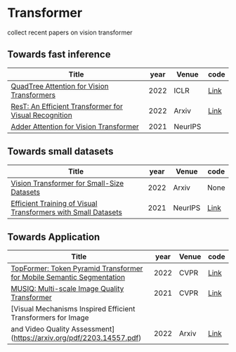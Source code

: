 # Transformer
collect recent papers on vision transformer 

## Towards fast inference 

|  Title   | year  | Venue | code |
|  ----  | ----  | ---- | ---- |
| [QuadTree Attention for Vision Transformers](https://arxiv.org/abs/2201.02767) | 2022 | ICLR | [Link](https://github.com/Tangshitao/QuadtreeAttention)|
| [ResT: An Efficient Transformer for Visual Recognition](https://arxiv.org/abs/2105.13677) | 2022 | Arxiv | [Link](https://github.com/wofmanaf/ResT)|
| [Adder Attention for Vision Transformer](https://openreview.net/pdf?id=5Ld5bRB9jzY) | 2021 | NeurIPS | |



## Towards small datasets 

|  Title   | year  | Venue | code |
|  ----  | ----  | ---- | ---- |
| [Vision Transformer for Small-Size Datasets](https://arxiv.org/abs/2112.13492) | 2022 | Arxiv | None|
| [Efficient Training of Visual Transformers with Small Datasets](https://openreview.net/pdf?id=SCN8UaetXx) | 2021 | NeurIPS | [Link](https://github.com/yhlleo/VTs-Drloc)|


## Towards Application  

|  Title   | year  | Venue | code |
|  ----  | ----  | ---- | ---- |
| [TopFormer: Token Pyramid Transformer for Mobile Semantic Segmentation](https://arxiv.org/pdf/2204.05525.pdf) | 2022 | CVPR | [Link](https://github.com/hustvl/TopFormer)|
| [MUSIQ: Multi-scale Image Quality Transformer](https://arxiv.org/pdf/2108.05997.pdf) | 2021 | CVPR | [Link](https://github.com/google-research/google-research/tree/master/musiq)|
| [Visual Mechanisms Inspired Efficient Transformers for Image
and Video Quality Assessment](https://arxiv.org/pdf/2203.14557.pdf) | 2022 | Arxiv | [Link]()|
